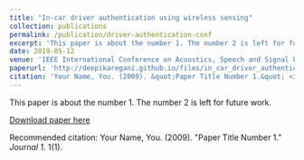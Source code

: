 ```yaml
---
title: "In-car driver authentication using wireless sensing"
collection: publications
permalink: /publication/driver-authentication-conf
excerpt: 'This paper is about the number 1. The number 2 is left for future work.'
date: 2019-05-12
venue: 'IEEE International Conference on Acoustics, Speech and Signal Processing (ICASSP), 2019'
paperurl: 'http://deepikaregani.github.io/files/in_car_driver_authentication_2019.pdf'
citation: 'Your Name, You. (2009). &quot;Paper Title Number 1.&quot; <i>Journal 1</i>. 1(1).'
---
```

This paper is about the number 1. The number 2 is left for future work.

[Download paper here](http://academicpages.github.io/files/in_car_driver_authentication_2019.pdf)

Recommended citation: Your Name, You. (2009). "Paper Title Number 1." <i>Journal 1</i>. 1(1).
